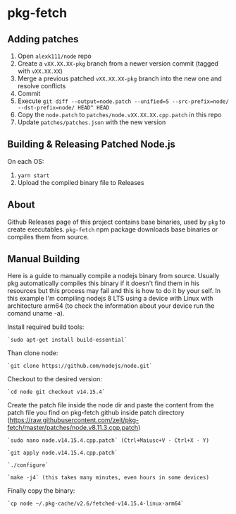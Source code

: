 # pkg-fetch

## Adding patches

1. Open `alexk111/node` repo
2. Create a `vXX.XX.XX-pkg` branch from a newer version commit (tagged with `vXX.XX.XX`)
3. Merge a previous patched `vXX.XX.XX-pkg` branch into the new one and resolve conflicts
4. Commit
5. Execute `git diff --output=node.patch --unified=5 --src-prefix=node/ --dst-prefix=node/ HEAD^ HEAD`
6. Copy the `node.patch` to `patches/node.vXX.XX.XX.cpp.patch` in this repo
7. Update `patches/patches.json` with the new version

## Building & Releasing Patched Node.js

On each OS:

1. `yarn start`
2. Upload the compiled binary file to Releases

## About

Github Releases page of this project contains base binaries,
used by `pkg` to create executables. `pkg-fetch` npm package
downloads base binaries or compiles them from source.

## Manual Building

Here is a guide to manually compile a nodejs binary from source. Usually pkg automatically compiles this binary if it doesn't find them in his resources but this process may fail and this is how to do it by your self. In this example I'm compiling nodejs 8 LTS using a device with Linux with architecture arm64 (to check the information about your device run the comand uname -a).

Install required build tools:

    `sudo apt-get install build-essential`

Than clone node:

    `git clone https://github.com/nodejs/node.git`

Checkout to the desired version:

    `cd node git checkout v14.15.4`

Create the patch file inside the node dir and paste the content from the patch file you find on pkg-fetch github inside patch directory (https://raw.githubusercontent.com/zeit/pkg-fetch/master/patches/node.v8.11.3.cpp.patch)

    `sudo nano node.v14.15.4.cpp.patch` (Ctrl+Maiusc+V - Ctrl+X - Y)

    `git apply node.v14.15.4.cpp.patch`

    `./configure`

    `make -j4` (this takes many minutes, even hours in some devices)

Finally copy the binary:

    `cp node ~/.pkg-cache/v2.6/fetched-v14.15.4-linux-arm64`

